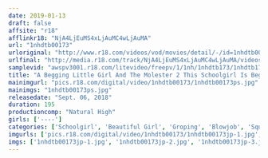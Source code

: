 ```yaml
---
date: 2019-01-13
draft: false
affsite: "r18"
afflinkr18: "NjA4LjEuMS4xLjAuMC4wLjAuMA"
url: "1nhdtb00173"
urloriginal: "http://www.r18.com/videos/vod/movies/detail/-/id=1nhdtb00173"
urlfinal: "http://media.r18.com/track/NjA4LjEuMS4xLjAuMC4wLjAuMA/videos/vod/movies/detail/-/id=1nhdtb00173"
samplevid: "awspv3001.r18.com/litevideo/freepv/1/1nh/1nhdtb173/1nhdtb173_dmb_w.mp4"
title: "A Begging Little Girl And The Molester 2 This Schoolgirl Is Begging For Cock As She Gets Horny And Pisses Herself For The First Time"
mainimgurl: "pics.r18.com/digital/video/1nhdtb00173/1nhdtb00173ps.jpg"
mainimgs: "1nhdtb00173ps.jpg"
releasedate: "Sept. 06, 2018"
duration: 195
productioncomp: "Natural High"
girls: ['----']
categories: ['Schoolgirl', 'Beautiful Girl', 'Groping', 'Blowjob', 'Squirting', 'Hi-Def']
imgurls: ['pics.r18.com/digital/video/1nhdtb00173/1nhdtb00173jp-1.jpg', 'pics.r18.com/digital/video/1nhdtb00173/1nhdtb00173jp-2.jpg', 'pics.r18.com/digital/video/1nhdtb00173/1nhdtb00173jp-3.jpg', 'pics.r18.com/digital/video/1nhdtb00173/1nhdtb00173jp-4.jpg', 'pics.r18.com/digital/video/1nhdtb00173/1nhdtb00173jp-5.jpg', 'pics.r18.com/digital/video/1nhdtb00173/1nhdtb00173jp-6.jpg', 'pics.r18.com/digital/video/1nhdtb00173/1nhdtb00173jp-7.jpg', 'pics.r18.com/digital/video/1nhdtb00173/1nhdtb00173jp-8.jpg', 'pics.r18.com/digital/video/1nhdtb00173/1nhdtb00173jp-9.jpg', 'pics.r18.com/digital/video/1nhdtb00173/1nhdtb00173jp-10.jpg', 'pics.r18.com/digital/video/1nhdtb00173/1nhdtb00173jp-11.jpg', 'pics.r18.com/digital/video/1nhdtb00173/1nhdtb00173jp-12.jpg', 'pics.r18.com/digital/video/1nhdtb00173/1nhdtb00173jp-13.jpg', 'pics.r18.com/digital/video/1nhdtb00173/1nhdtb00173jp-14.jpg', 'pics.r18.com/digital/video/1nhdtb00173/1nhdtb00173jp-15.jpg', 'pics.r18.com/digital/video/1nhdtb00173/1nhdtb00173jp-16.jpg', 'pics.r18.com/digital/video/1nhdtb00173/1nhdtb00173jp-17.jpg', 'pics.r18.com/digital/video/1nhdtb00173/1nhdtb00173jp-18.jpg', 'pics.r18.com/digital/video/1nhdtb00173/1nhdtb00173jp-19.jpg', 'pics.r18.com/digital/video/1nhdtb00173/1nhdtb00173jp-20.jpg']
imgs: ['1nhdtb00173jp-1.jpg', '1nhdtb00173jp-2.jpg', '1nhdtb00173jp-3.jpg', '1nhdtb00173jp-4.jpg', '1nhdtb00173jp-5.jpg', '1nhdtb00173jp-6.jpg', '1nhdtb00173jp-7.jpg', '1nhdtb00173jp-8.jpg', '1nhdtb00173jp-9.jpg', '1nhdtb00173jp-10.jpg', '1nhdtb00173jp-11.jpg', '1nhdtb00173jp-12.jpg', '1nhdtb00173jp-13.jpg', '1nhdtb00173jp-14.jpg', '1nhdtb00173jp-15.jpg', '1nhdtb00173jp-16.jpg', '1nhdtb00173jp-17.jpg', '1nhdtb00173jp-18.jpg', '1nhdtb00173jp-19.jpg', '1nhdtb00173jp-20.jpg']
---
```

